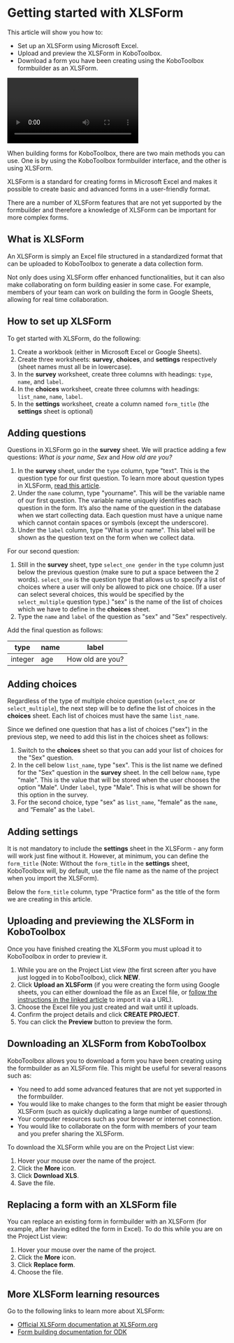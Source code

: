 # Getting started with XLSForm

This article will show you how to:

-   Set up an XLSForm using Microsoft Excel.
-   Upload and preview the XLSForm in KoboToolbox.
-   Download a form you have been creating using the KoboToolbox formbuilder as
    an XLSForm.

<video controls>
  <source
    src="./_static/files/getting_started_xlsform/getting_started_with_xlsform.mp4"
    type="video/mp4"
  />
</video>

When building forms for KoboToolbox, there are two main methods you can use. One
is by using the KoboToolbox formbuilder interface, and the other is using
XLSForm.

XLSForm is a standard for creating forms in Microsoft Excel and makes it
possible to create basic and advanced forms in a user-friendly format.

<p class="note">There are a number of XLSForm features that are not yet supported by the
formbuilder and therefore a knowledge of XLSForm can be important for
more complex forms.</p>

## What is XLSForm

An XLSForm is simply an Excel file structured in a standardized format that can
be uploaded to KoboToolbox to generate a data collection form.

Not only does using XLSForm offer enhanced functionalities, but it can also make
collaborating on form building easier in some case. For example, members of your
team can work on building the form in Google Sheets, allowing for real time
collaboration.

## How to set up XLSForm

To get started with XLSForm, do the following:

1. Create a workbook (either in Microsoft Excel or Google Sheets).
2. Create three worksheets: **survey**, **choices**, and **settings**
   respectively (sheet names must all be in lowercase).
3. In the **survey** worksheet, create three columns with headings: `type`,
   `name`, and `label`.
4. In the **choices** worksheet, create three columns with headings:
   `list_name`, `name`, `label`.
5. In the **settings** worksheet, create a column named `form_title` (the
   **settings** sheet is optional)

## Adding questions

Questions in XLSForm go in the **survey** sheet. We will practice adding a few
questions: _What is your name_, _Sex_ and _How old are you?_

1. In the **survey** sheet, under the `type` column, type "text". This is the
   question type for our first question. To learn more about question types in
   XLSForm, [read this article](https://xlsform.org/en/#question-types).
2. Under the `name` column, type "yourname". This will be the variable name of
   our first question. The variable name uniquely identifies each question in
   the form. It’s also the name of the question in the database when we start
   collecting data. Each question must have a unique name which cannot contain
   spaces or symbols (except the underscore).
3. Under the `label` column, type "What is your name". This label will be shown
   as the question text on the form when we collect data.

For our second question:

1. Still in the **survey** sheet, type `select_one gender` in the `type` column
   just below the previous question (make sure to put a space between the 2
   words). `select_one` is the question type that allows us to specify a list of
   choices where a user will only be allowed to pick one choice. (If a user can
   select several choices, this would be specified by the `select_multiple`
   question type.) "sex" is the name of the list of choices which we have to
   define in the **choices** sheet.
2. Type the `name` and `label` of the question as "sex" and "Sex" respectively.

Add the final question as follows:

| type    | name | label            |
| ------- | ---- | ---------------- |
| integer | age  | How old are you? |

## Adding choices

Regardless of the type of multiple choice question (`select_one` or
`select_multiple`), the next step will be to define the list of choices in the
**choices** sheet. Each list of choices must have the same `list_name`.

Since we defined one question that has a list of choices ("sex") in the previous
step, we need to add this list in the choices sheet as follows:

1. Switch to the **choices** sheet so that you can add your list of choices for
   the "Sex" question.
2. In the cell below `list_name`, type "sex". This is the list name we defined
   for the "Sex" question in the **survey** sheet. In the cell below `name`,
   type "male". This is the value that will be stored when the user chooses the
   option "Male". Under `label`, type "Male". This is what will be shown for
   this option in the survey.
3. For the second choice, type "sex" as `list_name`, "female” as the `name`, and
   “Female" as the `label`.

## Adding settings

It is not mandatory to include the **settings** sheet in the XLSForm - any form
will work just fine without it. However, at minimum, you can define the
`form_title` (Note: Without the `form_title` in the **settings** sheet,
KoboToolbox will, by default, use the file name as the name of the project when
you import the XLSForm).

Below the `form_title` column, type "Practice form" as the title of the form we
are creating in this article.

## Uploading and previewing the XLSForm in KoboToolbox

Once you have finished creating the XLSForm you must upload it to KoboToolbox in
order to preview it.

1. While you are on the Project List view (the first screen after you have just
   logged in to KoboToolbox), click **NEW**.
2. Click **Upload an XLSForm** (if you were creating the form using Google
   sheets, you can either download the file as an Excel file, or
   [follow the instructions in the linked article](xls_url.md) to import it via
   a URL).
3. Choose the Excel file you just created and wait until it uploads.
4. Confirm the project details and click **CREATE PROJECT**.
5. You can click the **<i class="k-icon k-icon-view"></i> Preview** button to
   preview the form.

## Downloading an XLSForm from KoboToolbox

KoboToolbox allows you to download a form you have been creating using the
formbuilder as an XLSForm file. This might be useful for several reasons such
as:

-   You need to add some advanced features that are not yet supported in the
    formbuilder.
-   You would like to make changes to the form that might be easier through
    XLSForm (such as quickly duplicating a large number of questions).
-   Your computer resources such as your browser or internet connection.
-   You would like to collaborate on the form with members of your team and you
    prefer sharing the XLSForm.

To download the XLSForm while you are on the Project List view:

1. Hover your mouse over the name of the project.
2. Click the **<i class="k-icon k-icon-more"></i> More** icon.
3. Click **<i class="k-icon k-icon-xls-file"></i> Download XLS**.
4. Save the file.

## Replacing a form with an XLSForm file

You can replace an existing form in formbuilder with an XLSForm (for example,
after having edited the form in Excel). To do this while you are on the Project
List view:

1. Hover your mouse over the name of the project.
2. Click the **<i class="k-icon k-icon-more"></i> More** icon.
3. Click **<i class="k-icon k-icon-replace"></i> Replace form**.
4. Choose the file.

## More XLSForm learning resources

Go to the following links to learn more about XLSForm:

-   [Official XLSForm documentation at XLSForm.org](https://xlsform.org)
-   [Form building documentation for ODK](https://docs.getodk.org/)
